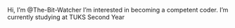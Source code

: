  Hi, I’m @The-Bit-Watcher
I’m interested in becoming a competent coder. 
I’m currently studying at TUKS
Second Year

<!---
The-Bit-Watcher/The-Bit-Watcher is a ✨ special ✨ repository because its `README.md` (this file) appears on your GitHub profile.
You can click the Preview link to take a look at your changes.
--->
